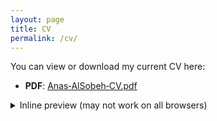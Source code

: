 ```yaml
---
layout: page
title: CV
permalink: /cv/
---
```


You can view or download my current CV here:

- **PDF**: [Anas‑AlSobeh‑CV.pdf](/assets/Anas-AlSobeh-CV.pdf)

<details>
<summary>Inline preview (may not work on all browsers)</summary>

<object data="/assets/Anas-AlSobeh-CV.pdf" type="application/pdf" width="100%" height="800">
  <p>Your browser can’t display embedded PDFs. Please use the download link above.</p>
</object>

</details>
